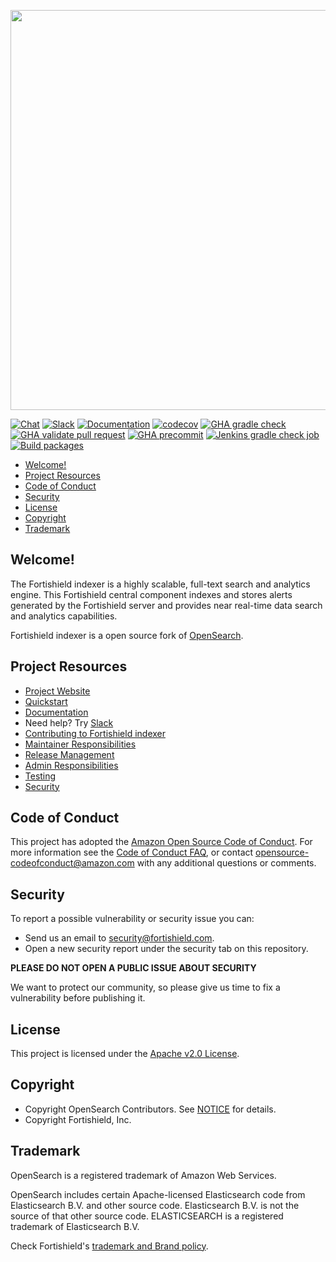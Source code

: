 <p align="center">
    <img width="640px" src="https://fortishield.com/brand-assets/Fortishield-Logo.svg"/>
</p>

[![Chat](https://img.shields.io/badge/chat-on%20forums-blue)](https://groups.google.com/forum/#!forum/fortishield)
[![Slack](https://img.shields.io/badge/slack-join-blue.svg)](https://fortishield.com/community/join-us-on-slack)
[![Documentation](https://img.shields.io/badge/documentation-reference-blue)](https://documentation.fortishield.com)
[![codecov](https://codecov.io/gh/opensearch-project/OpenSearch/branch/2.x/graph/badge.svg)](https://codecov.io/gh/opensearch-project/OpenSearch)
[![GHA gradle check](https://github.com/opensearch-project/OpenSearch/actions/workflows/gradle-check.yml/badge.svg)](https://github.com/opensearch-project/OpenSearch/actions/workflows/gradle-check.yml)
[![GHA validate pull request](https://github.com/opensearch-project/OpenSearch/actions/workflows/wrapper.yml/badge.svg)](https://github.com/opensearch-project/OpenSearch/actions/workflows/wrapper.yml)
[![GHA precommit](https://github.com/opensearch-project/OpenSearch/actions/workflows/precommit.yml/badge.svg)](https://github.com/opensearch-project/OpenSearch/actions/workflows/precommit.yml)
[![Jenkins gradle check job](https://img.shields.io/jenkins/build?jobUrl=https%3A%2F%2Fbuild.ci.opensearch.org%2Fjob%2Fgradle-check%2F&label=Jenkins%20Gradle%20Check)](https://build.ci.opensearch.org/job/gradle-check/)
[![Build packages](https://github.com/fortishield/fortishield-indexer/actions/workflows/build.yml/badge.svg)](https://github.com/fortishield/fortishield-indexer/actions/workflows/build.yml)


- [Welcome!](#welcome)
- [Project Resources](#project-resources)
- [Code of Conduct](#code-of-conduct)
- [Security](#security)
- [License](#license)
- [Copyright](#copyright)
- [Trademark](#trademark)

## Welcome!

The Fortishield indexer is a highly scalable, full-text search and analytics engine. This Fortishield central component indexes and stores alerts generated by the Fortishield server and provides near real-time data search and analytics capabilities.

Fortishield indexer is a open source fork of [OpenSearch](https://github.com/opensearch-project/opensearch).

## Project Resources

* [Project Website](https://fortishield.com)
* [Quickstart](https://documentation.fortishield.com/current/quickstart.html)
* [Documentation](https://documentation.fortishield.com)
* Need help? Try [Slack](https://fortishield.com/community/join-us-on-slack)
* [Contributing to Fortishield indexer](CONTRIBUTING.md)
* [Maintainer Responsibilities](MAINTAINERS.md)
* [Release Management](RELEASING.md)
* [Admin Responsibilities](ADMINS.md)
* [Testing](TESTING.md)
* [Security](SECURITY.md)

## Code of Conduct

This project has adopted the [Amazon Open Source Code of Conduct](CODE_OF_CONDUCT.md). For more information see the [Code of Conduct FAQ](https://aws.github.io/code-of-conduct-faq), or contact [opensource-codeofconduct@amazon.com](mailto:opensource-codeofconduct@amazon.com) with any additional questions or comments.

## Security

To report a possible vulnerability or security issue you can:
- Send us an email to security@fortishield.com.
- Open a new security report under the security tab on this repository.

**PLEASE DO NOT OPEN A PUBLIC ISSUE ABOUT SECURITY**

We want to protect our community, so please give us time to fix a vulnerability
before publishing it.

## License

This project is licensed under the [Apache v2.0 License](LICENSE.txt).

## Copyright

- Copyright OpenSearch Contributors. See [NOTICE](NOTICE.txt) for details.
- Copyright Fortishield, Inc.

## Trademark

OpenSearch is a registered trademark of Amazon Web Services.

OpenSearch includes certain Apache-licensed Elasticsearch code from Elasticsearch B.V. and other source code. Elasticsearch B.V. is not the source of that other source code. ELASTICSEARCH is a registered trademark of Elasticsearch B.V.

Check Fortishield's [trademark and Brand policy](https://fortishield.com/trademark-and-brand-policy/).
